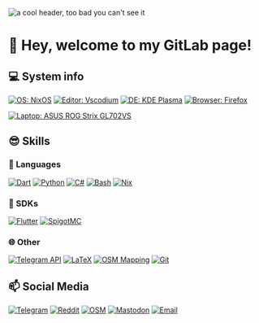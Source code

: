 ![a cool header, too bad you can't see it](https://gitlab.com/flexagoon/flexagoon/-/raw/main/assets/smart-header.png)

# :wave: Hey, welcome to my GitLab page!

## :computer: System info

[![OS: NixOS](https://shields.io/badge/OS-NixOS-5277C3?style=for-the-badge&logoColor=white&logo=NixOS)](https://nixos.org)
[![Editor: Vscodium](https://shields.io/badge/Editor-Vscodium-007ACC?style=for-the-badge&logoColor=white&logo=Visual%20Studio%20Code)](https://vscodium.com)
[![DE: KDE Plasma](https://shields.io/badge/DE-KDE%20Plasma-1D99F3?style=for-the-badge&logoColor=white&logo=KDE)](https://kde.org)
[![Browser: Firefox](https://shields.io/badge/Browser-Firefox-FF7139?style=for-the-badge&logoColor=white&logo=Firefox%20Browser)](https://mozilla.org/firefox)

[![Laptop: ASUS ROG Strix GL702VS](https://shields.io/badge/%F0%9F%92%BB%20Laptop-ASUS%20ROG%20Strix%20GL702VS-ED1C24?style=for-the-badge&logoColor=white)](https://www.dictionary.com/browse/shit)

## :sunglasses: Skills

### :speech_balloon: Languages

[![Dart](https://shields.io/badge/Dart-0175C2?style=for-the-badge&logoColor=white&logo=dart)](https://dart.dev)
[![Python](https://shields.io/badge/Python-3776AB?style=for-the-badge&logoColor=white&logo=python)](https://python.org)
[![C#](<https://shields.io/badge/Microsoft%20Java%20(C%23)-239120?style=for-the-badge&logoColor=white&logo=c%20sharp>)](https://docs.microsoft.com/en-us/dotnet/csharp)
[![Bash](https://shields.io/badge/Bash-4EAA25?style=for-the-badge&logoColor=white&logo=gnu+bash)](https://www.gnu.org/software/bash)
[![Nix](https://shields.io/badge/Nix-5277C3?style=for-the-badge&logoColor=white&logo=nixos)](https://nixos.org)

### :key: SDKs

[![Flutter](https://shields.io/badge/Flutter-02569B?style=for-the-badge&logoColor=white&logo=flutter)](https://flutter.dev)
[![SpigotMC](https://shields.io/badge/SpigotMC-FF6A00?style=for-the-badge&logoColor=white&logo=mojang+studios)](https://spigotmc.org)

### :globe_with_meridians: Other

[![Telegram API](https://shields.io/badge/Telegram%20API-26A5E4?style=for-the-badge&logoColor=white&logo=telegram)](https://core.telegram.org)
[![LaTeX](https://shields.io/badge/LaTeX-008080?style=for-the-badge&logoColor=white&logo=latex)](https://latex-project.org)
[![OSM Mapping](https://shields.io/badge/OSM%20Mapping-7EBC6F?style=for-the-badge&logoColor=white&logo=openstreetmap)](https://osm.org)
[![Git](https://shields.io/badge/Git%20(obviously%20lol)-F05032?style=for-the-badge&logoColor=white&logo=git)](https://git-scm.com)

## :mailbox: Social Media

[![Telegram](https://shields.io/badge/Telegram--0?style=social&logo=telegram)](https://t.me/flexagoon)
[![Reddit](https://shields.io/badge/Reddit--0?style=social&logo=reddit)](https://reddit.com/u/sevenisnotanumber2)
[![OSM](https://shields.io/badge/OSM--0?style=social&logo=openstreetmap&logoColor=7EBC6F)](https://osm.org/user/flexagoon)
[![Mastodon](https://shields.io/badge/Mastodon--0?style=social&logo=mastodon)](https://koyu.space/@flexagoon)
[![Email](https://shields.io/badge/Email--0?style=social&logo=protonmail)](mailto:contact@flexagoon.com)
